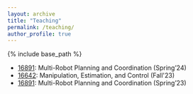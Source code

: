 ```yaml
---
layout: archive
title: "Teaching"
permalink: /teaching/
author_profile: true
---
```


{% include base_path %}

* [16891](https://jiaoyangli.me/teaching/2024-spring-16891): Multi-Robot Planning and Coordination (Spring’24)
* [16642](https://jiaoyangli.me/teaching/2023-fall-16642): Manipulation, Estimation, and Control (Fall'23)
* [16891](https://jiaoyangli.me/teaching/2023-spring-16891): Multi-Robot Planning and Coordination (Spring’23)

